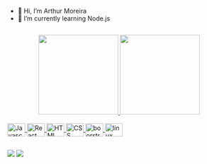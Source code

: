 - 👋 Hi, I’m Arthur Moreira
- 🌱 I’m currently learning Node.js

##

<div align="center">
  <a href="https://github.com/arthurmcs">
  <img height="180em" src="https://github-readme-stats.vercel.app/api?username=arthurmcs&show_icons=true&theme=dark&include_all_commits=true&count_private=true"/>
  <img height="180em" src="https://github-readme-stats.vercel.app/api/top-langs/?username=arthurmcs&layout=compact&langs_count=7&theme=dark"/>
</div>
  
<div style="display: inline_block"><br>
  <img align="center" alt="Javascript" height="30" width="40" src="https://cdn.jsdelivr.net/gh/devicons/devicon/icons/javascript/javascript-original.svg">
  <img align="center" alt="React" height="30" width="40" src="https://cdn.jsdelivr.net/gh/devicons/devicon/icons/react/react-original.svg">
  <img align="center" alt="HTML" height="30" width="40" src="https://cdn.jsdelivr.net/gh/devicons/devicon/icons/html5/html5-original.svg">
  <img align="center" alt="CSS" height="30" width="40" src="https://cdn.jsdelivr.net/gh/devicons/devicon/icons/css3/css3-original.svg" >
  <img align="center" alt="boorstrap" height="30" width="40" src="https://cdn.jsdelivr.net/gh/devicons/devicon/icons/bootstrap/bootstrap-original.svg" >
   <img align="center" alt="linux" height="30" width="40" src="https://cdn.jsdelivr.net/gh/devicons/devicon/icons/linux/linux-original.svg" >
</div>

##

<div>
  <a href = "mailto:arthurmcs96@gmail.com"><img src="https://img.shields.io/badge/-Gmail-%23333?style=for-the-badge&logo=gmail&logoColor=white" target="_blank"></a>
  <a href=https://www.linkedin.com/in/arthurmoreiracs/" target="_blank"><img src="https://img.shields.io/badge/-LinkedIn-%230077B5?style=for-the-badge&logo=linkedin&logoColor=white" target="_blank"></a> 
<div>

##
